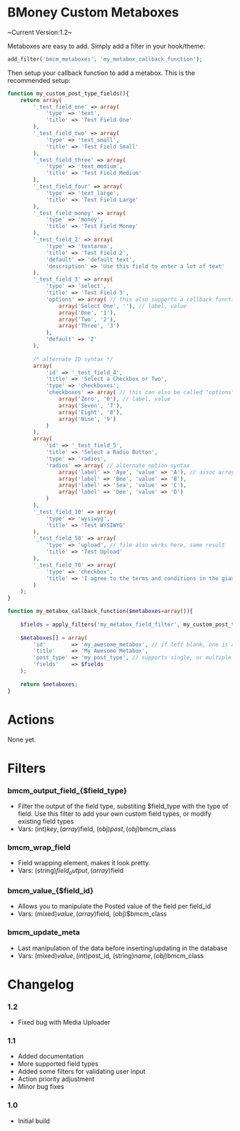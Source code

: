 BMoney Custom Metaboxes
=================

~Current Version:1.2~

Metaboxes are easy to add. Simply add a filter in your hook/theme:
```php
add_filter('bmcm_metaboxes', 'my_metabox_callback_function');
```

Then setup your callback function to add a metabox. This is the recommended setup:
```php
function my_custom_post_type_fields(){
	return array(
		'_test_field_one' => array(
			'type' => 'text',
			'title' => 'Test Field One'
		),
		'_test_field_two' => array(
			'type' => 'text_small',
			'title' => 'Test Field Small'
		),
		'_test_field_three' => array(
			'type' => 'text_medium',
			'title' => 'Test Field Medium'
		),
		'_test_field_four' => array(
			'type' => 'text_large',
			'title' => 'Test Field Large'
		),
		'_test_field_money' => array(
			'type' => 'money',
			'title' => 'Test Field Money'
		),
		'_test_field_2' => array(
			'type' => 'textarea',
			'title' => 'Test Field 2',
			'default' => 'default text',
			'description' => 'Use this field to enter a lot of text'
		),
		'_test_field_3' => array(
			'type' => 'select',
			'title' => 'Test Field 3',
			'options' => array( // this also supports a callback function, just pass in the function name as string
				array('Select One', ''), // label, value
				array('One', '1'),
				array('Two', '2'),
				array('Three', '3')
			),
			'default' => '2'
		),
		
		/* alternate ID syntax */
		array(
			'id' => '_test_field_4',
			'title' => 'Select a Checkbox or Two',
			'type' => 'checkboxes',
			'checkboxes' => array( // this can also be called "options"
				array('Zero', '0'), // label, value
				array('Seven', '7'),
				array('Eight', '8'),
				array('Nine', '9')
			)
		),
		array(
			'id' => '_test_field_5',
			'title' => 'Select a Radio Button',
			'type' => 'radios',
			'radios' => array( // alternate option syntax
				array('label' => 'Aye', 'value' => 'A'), // assoc array of lable/value
				array('label' => 'Bee', 'value' => 'B'),
				array('label' => 'Sea', 'value' => 'C'),
				array('label' => 'Dee', 'value' => 'D')
			)
		),
		'_test_field_10' => array(
			'type' => 'wysiwyg',
			'title' => 'Test WYSIWYG'
		),
		'_test_field_50' => array(
			'type' => 'upload', // file also works here, same result
			'title' => 'Test Upload'
		),
		'_test_field_70' => array(
			'type' => 'checkbox',
			'title' => 'I agree to the terms and conditions in the giant text box above that there is no way I actually read.'
		)
	);
}

function my_metabox_callback_function($metaboxes=array()){
	
	$fields = apply_filters('my_metabox_field_filter', my_custom_post_type_fields());
	
	$metaboxes[] = array(
		'id'		=> 'my_awesome_metabox', // if left blank, one is auto-generated
		'title'		=> 'My Awesome Metabox',
		'post_type' => 'my_post_type', // supports single, or multiple post types, defaults to "post"
		'fields' 	=> $fields
	);
	
	return $metaboxes;
}
```


Actions
===========

None yet.

Filters
===========

### bmcm_output_field_{$field_type}
* Filter the output of the field type, substiting $field_type with the type of field. Use this filter to add your own custom field types, or modify existing field types
* Vars: (int)$key, (array)$field, (obj)$post, (obj)$bmcm_class

### bmcm_wrap_field
* Field wrapping element, makes it look pretty.
* Vars: (string)$field_output, (array)$field

### bmcm_value_{$field_id}
* Allows you to manipulate the Posted value of the field per field_id
* Vars: (mixed)$value, (array)$field, (obj)$bmcm_class

### bmcm_update_meta
* Last manipulation of the data before inserting/updating in the database
* Vars: (mixed)$value, (int)$post_id, (string)$name, (obj)$bmcm_class


Changelog
===========
### 1.2
* Fixed bug with Media Uploader

### 1.1
* Added documentation
* More supported field types
* Added some filters for validating user input
* Action priority adjustment
* Minor bug fixes

### 1.0
* Initial build
